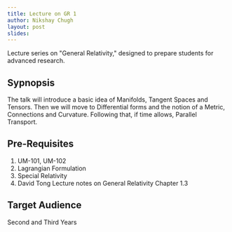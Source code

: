 ```yaml
---
title: Lecture on GR 1
author: Nikshay Chugh
layout: post
slides: 
---
```


Lecture series on "General Relativity," designed to prepare students for advanced research.

<!--more-->

## Sypnopsis

The talk will introduce a basic idea of Manifolds, Tangent Spaces and Tensors. Then we will move to Differential forms and the notion of a Metric, Connections and Curvature. Following that, if time allows, Parallel Transport.

## Pre-Requisites

1. UM-101, UM-102
2. Lagrangian Formulation
3. Special Relativity
4. David Tong Lecture notes on General Relativity Chapter 1.3

## Target Audience

Second and Third Years
